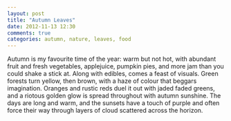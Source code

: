 ```yaml
---
layout: post
title: "Autumn Leaves"
date: 2012-11-13 12:30
comments: true
categories: autumn, nature, leaves, food
---
```


Autumn is my favourite time of the year: warm but not hot, with abundant fruit and fresh vegetables, applejuice, pumpkin pies, and more jam than you could shake a stick at. Along with edibles, comes a feast of visuals. Green forests turn yellow, then brown, with a haze of colour that beggars imagination. Oranges and rustic reds duel it out with jaded faded greens, and a riotous golden glow is spread throughout with autumn sunshine. The days are long and warm, and the sunsets have a touch of purple and often force their way through layers of cloud scattered across the horizon.